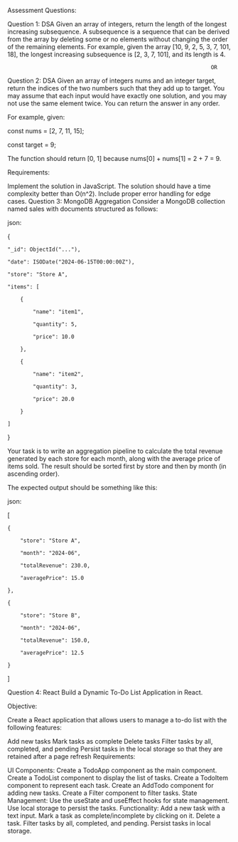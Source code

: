 Assessment Questions:

Question 1: DSA Given an array of integers, return the length of the longest increasing subsequence. A subsequence is a sequence that can be derived from the array by deleting some or no elements without changing the order of the remaining elements. For example, given the array [10, 9, 2, 5, 3, 7, 101, 18], the longest increasing subsequence is [2, 3, 7, 101], and its length is 4.

                                                                    OR

Question 2: DSA Given an array of integers nums and an integer target, return the indices of the two numbers such that they add up to target. You may assume that each input would have exactly one solution, and you may not use the same element twice. You can return the answer in any order.

For example, given:

const nums = [2, 7, 11, 15];

const target = 9;

The function should return [0, 1] because nums[0] + nums[1] = 2 + 7 = 9.

Requirements:

Implement the solution in JavaScript.
The solution should have a time complexity better than O(n^2).
Include proper error handling for edge cases.
Question 3: MongoDB Aggregation Consider a MongoDB collection named sales with documents structured as follows:

json:

{

    "_id": ObjectId("..."),

    "date": ISODate("2024-06-15T00:00:00Z"),

    "store": "Store A",

    "items": [

        {

            "name": "item1",

            "quantity": 5,

            "price": 10.0

        },

        {

            "name": "item2",

            "quantity": 3,

            "price": 20.0

        }

    ]

}

Your task is to write an aggregation pipeline to calculate the total revenue generated by each store for each month, along with the average price of items sold. The result should be sorted first by store and then by month (in ascending order).

The expected output should be something like this:

json:

[

    {

        "store": "Store A",

        "month": "2024-06",

        "totalRevenue": 230.0,

        "averagePrice": 15.0

    },

    {

        "store": "Store B",

        "month": "2024-06",

        "totalRevenue": 150.0,

        "averagePrice": 12.5

    }

]

Question 4: React Build a Dynamic To-Do List Application in React.

Objective:

Create a React application that allows users to manage a to-do list with the following features:

Add new tasks
Mark tasks as complete
Delete tasks
Filter tasks by all, completed, and pending
Persist tasks in the local storage so that they are retained after a page refresh
Requirements:

UI Components:
Create a TodoApp component as the main component.
Create a TodoList component to display the list of tasks.
Create a TodoItem component to represent each task.
Create an AddTodo component for adding new tasks.
Create a Filter component to filter tasks.
State Management:
Use the useState and useEffect hooks for state management.
Use local storage to persist the tasks.
Functionality:
Add a new task with a text input.
Mark a task as complete/incomplete by clicking on it.
Delete a task.
Filter tasks by all, completed, and pending.
Persist tasks in local storage.
